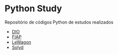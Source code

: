 # Python Study
Repositório de códigos Python de estudos realizados

 - <a href="DIO/">DIO</a>
 - <a href="FIAP/">FIAP</a>
 - <a href="LeWagon/">LeWagon</a>
 - <a href="Solyd/">Solyd</a>